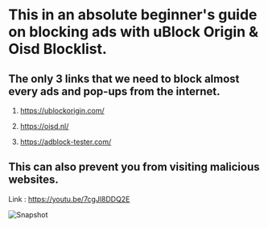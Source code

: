 # This in an absolute beginner's guide on blocking ads with uBlock Origin & Oisd Blocklist.

## The only 3 links that we need to block almost every ads and pop-ups from the internet.

  1. https://ublockorigin.com/

  2. https://oisd.nl/

  3. https://adblock-tester.com/

## This can also prevent you from visiting malicious websites.

Link : https://youtu.be/7cgJl8DDQ2E

![Snapshot](https://github.com/imgodfrey101/uBlockWithOisd/assets/110658018/8a4d97e2-2346-443d-a4e5-37cc6be5103d)


